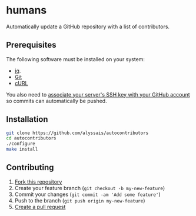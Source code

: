 humans
======

Automatically update a GitHub repository with a list of contributors.

Prerequisites
-------------

The following software must be installed on your system:

* [jq](https://stedolan.github.io/jq/).
* [Git](http://git-scm.org)
* [cURL](http://curl.haxx.se)

You also need to [associate your server's SSH key with your GitHub account](https://help.github.com/articles/generating-ssh-keys/) so commits can automatically be pushed.

Installation
------------

```sh
git clone https://github.com/alyssais/autocontributors
cd autocontributors
./configure
make install
```

Contributing
------------

1. [Fork this repository](https://github.com/alyssais/autocontributors/fork)
2. Create your feature branch (`git checkout -b my-new-feature`)
3. Commit your changes (`git commit -am 'Add some feature'`)
4. Push to the branch (`git push origin my-new-feature`)
5. [Create a pull request](https://github.com/alyssais/autocontributors/pull/new/master)
